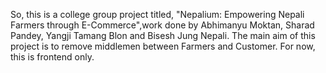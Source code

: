 So, this is a college group project titled, "Nepalium: Empowering Nepali Farmers through E-Commerce",work done by Abhimanyu Moktan, Sharad Pandey, Yangji Tamang Blon and Bisesh Jung Nepali. The main aim of this
project is to remove middlemen between Farmers and Customer. For now, this is frontend only.
